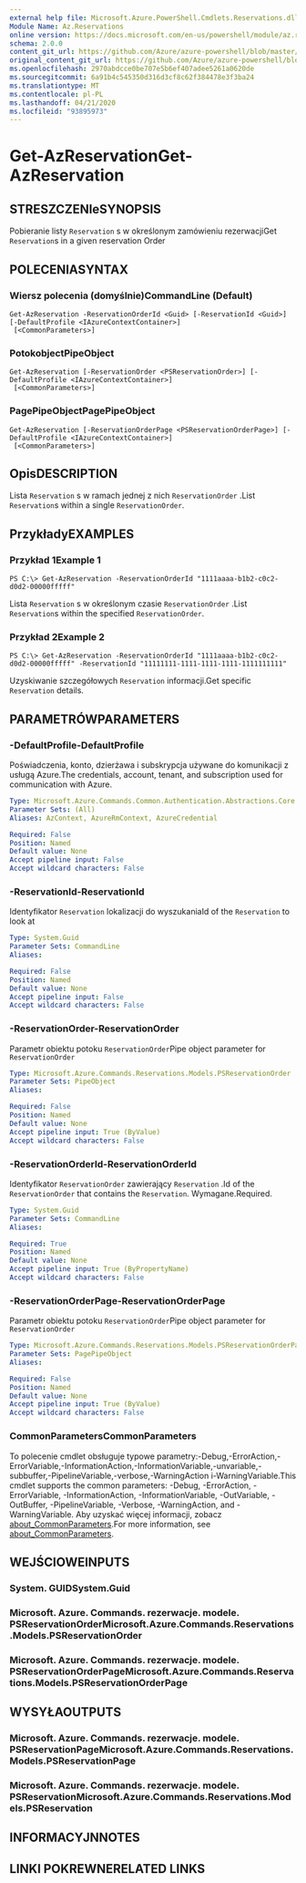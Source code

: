 ```yaml
---
external help file: Microsoft.Azure.PowerShell.Cmdlets.Reservations.dll-Help.xml
Module Name: Az.Reservations
online version: https://docs.microsoft.com/en-us/powershell/module/az.reservations/get-azreservation
schema: 2.0.0
content_git_url: https://github.com/Azure/azure-powershell/blob/master/src/Reservations/Reservations/help/Get-AzReservation.md
original_content_git_url: https://github.com/Azure/azure-powershell/blob/master/src/Reservations/Reservations/help/Get-AzReservation.md
ms.openlocfilehash: 2970abdcce0be707e5b6ef407adee5261a0620de
ms.sourcegitcommit: 6a91b4c545350d316d3cf8c62f384478e3f3ba24
ms.translationtype: MT
ms.contentlocale: pl-PL
ms.lasthandoff: 04/21/2020
ms.locfileid: "93895973"
---
```

# <span data-ttu-id="4eb19-101">Get-AzReservation</span><span class="sxs-lookup"><span data-stu-id="4eb19-101">Get-AzReservation</span></span>

## <span data-ttu-id="4eb19-102">STRESZCZENIe</span><span class="sxs-lookup"><span data-stu-id="4eb19-102">SYNOPSIS</span></span>
<span data-ttu-id="4eb19-103">Pobieranie listy `Reservation` s w określonym zamówieniu rezerwacji</span><span class="sxs-lookup"><span data-stu-id="4eb19-103">Get `Reservation`s in a given reservation Order</span></span>

## <span data-ttu-id="4eb19-104">POLECENIA</span><span class="sxs-lookup"><span data-stu-id="4eb19-104">SYNTAX</span></span>

### <span data-ttu-id="4eb19-105">Wiersz polecenia (domyślnie)</span><span class="sxs-lookup"><span data-stu-id="4eb19-105">CommandLine (Default)</span></span>
```
Get-AzReservation -ReservationOrderId <Guid> [-ReservationId <Guid>] [-DefaultProfile <IAzureContextContainer>]
 [<CommonParameters>]
```

### <span data-ttu-id="4eb19-106">Potokobject</span><span class="sxs-lookup"><span data-stu-id="4eb19-106">PipeObject</span></span>
```
Get-AzReservation [-ReservationOrder <PSReservationOrder>] [-DefaultProfile <IAzureContextContainer>]
 [<CommonParameters>]
```

### <span data-ttu-id="4eb19-107">PagePipeObject</span><span class="sxs-lookup"><span data-stu-id="4eb19-107">PagePipeObject</span></span>
```
Get-AzReservation [-ReservationOrderPage <PSReservationOrderPage>] [-DefaultProfile <IAzureContextContainer>]
 [<CommonParameters>]
```

## <span data-ttu-id="4eb19-108">Opis</span><span class="sxs-lookup"><span data-stu-id="4eb19-108">DESCRIPTION</span></span>
<span data-ttu-id="4eb19-109">Lista `Reservation` s w ramach jednej z nich `ReservationOrder` .</span><span class="sxs-lookup"><span data-stu-id="4eb19-109">List `Reservation`s within a single `ReservationOrder`.</span></span>

## <span data-ttu-id="4eb19-110">Przykłady</span><span class="sxs-lookup"><span data-stu-id="4eb19-110">EXAMPLES</span></span>

### <span data-ttu-id="4eb19-111">Przykład 1</span><span class="sxs-lookup"><span data-stu-id="4eb19-111">Example 1</span></span>
```
PS C:\> Get-AzReservation -ReservationOrderId "1111aaaa-b1b2-c0c2-d0d2-00000fffff"
```

<span data-ttu-id="4eb19-112">Lista `Reservation` s w określonym czasie `ReservationOrder` .</span><span class="sxs-lookup"><span data-stu-id="4eb19-112">List `Reservation`s within the specified `ReservationOrder`.</span></span>

### <span data-ttu-id="4eb19-113">Przykład 2</span><span class="sxs-lookup"><span data-stu-id="4eb19-113">Example 2</span></span>
```
PS C:\> Get-AzReservation -ReservationOrderId "1111aaaa-b1b2-c0c2-d0d2-00000fffff" -ReservationId "11111111-1111-1111-1111-1111111111"
```

<span data-ttu-id="4eb19-114">Uzyskiwanie szczegółowych `Reservation` informacji.</span><span class="sxs-lookup"><span data-stu-id="4eb19-114">Get specific `Reservation` details.</span></span>

## <span data-ttu-id="4eb19-115">PARAMETRÓW</span><span class="sxs-lookup"><span data-stu-id="4eb19-115">PARAMETERS</span></span>

### <span data-ttu-id="4eb19-116">-DefaultProfile</span><span class="sxs-lookup"><span data-stu-id="4eb19-116">-DefaultProfile</span></span>
<span data-ttu-id="4eb19-117">Poświadczenia, konto, dzierżawa i subskrypcja używane do komunikacji z usługą Azure.</span><span class="sxs-lookup"><span data-stu-id="4eb19-117">The credentials, account, tenant, and subscription used for communication with Azure.</span></span>

```yaml
Type: Microsoft.Azure.Commands.Common.Authentication.Abstractions.Core.IAzureContextContainer
Parameter Sets: (All)
Aliases: AzContext, AzureRmContext, AzureCredential

Required: False
Position: Named
Default value: None
Accept pipeline input: False
Accept wildcard characters: False
```

### <span data-ttu-id="4eb19-118">-ReservationId</span><span class="sxs-lookup"><span data-stu-id="4eb19-118">-ReservationId</span></span>
<span data-ttu-id="4eb19-119">Identyfikator `Reservation` lokalizacji do wyszukania</span><span class="sxs-lookup"><span data-stu-id="4eb19-119">Id of the `Reservation` to look at</span></span>

```yaml
Type: System.Guid
Parameter Sets: CommandLine
Aliases:

Required: False
Position: Named
Default value: None
Accept pipeline input: False
Accept wildcard characters: False
```

### <span data-ttu-id="4eb19-120">-ReservationOrder</span><span class="sxs-lookup"><span data-stu-id="4eb19-120">-ReservationOrder</span></span>
<span data-ttu-id="4eb19-121">Parametr obiektu potoku `ReservationOrder`</span><span class="sxs-lookup"><span data-stu-id="4eb19-121">Pipe object parameter for `ReservationOrder`</span></span>

```yaml
Type: Microsoft.Azure.Commands.Reservations.Models.PSReservationOrder
Parameter Sets: PipeObject
Aliases:

Required: False
Position: Named
Default value: None
Accept pipeline input: True (ByValue)
Accept wildcard characters: False
```

### <span data-ttu-id="4eb19-122">-ReservationOrderId</span><span class="sxs-lookup"><span data-stu-id="4eb19-122">-ReservationOrderId</span></span>
<span data-ttu-id="4eb19-123">Identyfikator `ReservationOrder` zawierający `Reservation` .</span><span class="sxs-lookup"><span data-stu-id="4eb19-123">Id of the `ReservationOrder` that contains the `Reservation`.</span></span> <span data-ttu-id="4eb19-124">Wymagane.</span><span class="sxs-lookup"><span data-stu-id="4eb19-124">Required.</span></span>

```yaml
Type: System.Guid
Parameter Sets: CommandLine
Aliases:

Required: True
Position: Named
Default value: None
Accept pipeline input: True (ByPropertyName)
Accept wildcard characters: False
```

### <span data-ttu-id="4eb19-125">-ReservationOrderPage</span><span class="sxs-lookup"><span data-stu-id="4eb19-125">-ReservationOrderPage</span></span>
<span data-ttu-id="4eb19-126">Parametr obiektu potoku `ReservationOrder`</span><span class="sxs-lookup"><span data-stu-id="4eb19-126">Pipe object parameter for `ReservationOrder`</span></span>

```yaml
Type: Microsoft.Azure.Commands.Reservations.Models.PSReservationOrderPage
Parameter Sets: PagePipeObject
Aliases:

Required: False
Position: Named
Default value: None
Accept pipeline input: True (ByValue)
Accept wildcard characters: False
```

### <span data-ttu-id="4eb19-127">CommonParameters</span><span class="sxs-lookup"><span data-stu-id="4eb19-127">CommonParameters</span></span>
<span data-ttu-id="4eb19-128">To polecenie cmdlet obsługuje typowe parametry:-Debug,-ErrorAction,-ErrorVariable,-InformationAction,-InformationVariable,-unvariable,-subbuffer,-PipelineVariable,-verbose,-WarningAction i-WarningVariable.</span><span class="sxs-lookup"><span data-stu-id="4eb19-128">This cmdlet supports the common parameters: -Debug, -ErrorAction, -ErrorVariable, -InformationAction, -InformationVariable, -OutVariable, -OutBuffer, -PipelineVariable, -Verbose, -WarningAction, and -WarningVariable.</span></span> <span data-ttu-id="4eb19-129">Aby uzyskać więcej informacji, zobacz [about_CommonParameters](http://go.microsoft.com/fwlink/?LinkID=113216).</span><span class="sxs-lookup"><span data-stu-id="4eb19-129">For more information, see [about_CommonParameters](http://go.microsoft.com/fwlink/?LinkID=113216).</span></span>

## <span data-ttu-id="4eb19-130">WEJŚCIOWE</span><span class="sxs-lookup"><span data-stu-id="4eb19-130">INPUTS</span></span>

### <span data-ttu-id="4eb19-131">System. GUID</span><span class="sxs-lookup"><span data-stu-id="4eb19-131">System.Guid</span></span>

### <span data-ttu-id="4eb19-132">Microsoft. Azure. Commands. rezerwacje. modele. PSReservationOrder</span><span class="sxs-lookup"><span data-stu-id="4eb19-132">Microsoft.Azure.Commands.Reservations.Models.PSReservationOrder</span></span>

### <span data-ttu-id="4eb19-133">Microsoft. Azure. Commands. rezerwacje. modele. PSReservationOrderPage</span><span class="sxs-lookup"><span data-stu-id="4eb19-133">Microsoft.Azure.Commands.Reservations.Models.PSReservationOrderPage</span></span>

## <span data-ttu-id="4eb19-134">WYSYŁA</span><span class="sxs-lookup"><span data-stu-id="4eb19-134">OUTPUTS</span></span>

### <span data-ttu-id="4eb19-135">Microsoft. Azure. Commands. rezerwacje. modele. PSReservationPage</span><span class="sxs-lookup"><span data-stu-id="4eb19-135">Microsoft.Azure.Commands.Reservations.Models.PSReservationPage</span></span>

### <span data-ttu-id="4eb19-136">Microsoft. Azure. Commands. rezerwacje. modele. PSReservation</span><span class="sxs-lookup"><span data-stu-id="4eb19-136">Microsoft.Azure.Commands.Reservations.Models.PSReservation</span></span>

## <span data-ttu-id="4eb19-137">INFORMACYJN</span><span class="sxs-lookup"><span data-stu-id="4eb19-137">NOTES</span></span>

## <span data-ttu-id="4eb19-138">LINKI POKREWNE</span><span class="sxs-lookup"><span data-stu-id="4eb19-138">RELATED LINKS</span></span>
